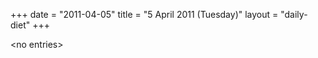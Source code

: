 +++
date = "2011-04-05"
title = "5 April 2011 (Tuesday)"
layout = "daily-diet"
+++

<p>&lt;no entries&gt;</p>